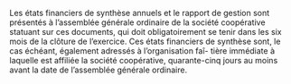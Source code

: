 Les états financiers de synthèse annuels et le rapport de gestion sont présentés à l’assemblée générale ordinaire de la société coopérative statuant sur ces documents, qui doit obligatoirement se tenir dans les six mois de la clôture de l’exercice.
Ces états financiers de synthèse sont, le cas échéant, également adressés à l’organisation faî- tière immédiate à laquelle est affiliée la société coopérative, quarante-cinq jours au moins avant la date de l’assemblée générale ordinaire.